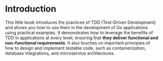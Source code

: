 # Introduction

This little book introduces the practices of TDD (Test-Driven Development) and shows you how to use them in the development of Go applications using practical examples. It demonstrates how to leverage the benefits of TDD in applications at every level, ensuring that **they deliver functional and non-functional requirements**. It also touches on important principles of how to design and implement testable code, such as containerization, database integrations, and microservice architectures.
